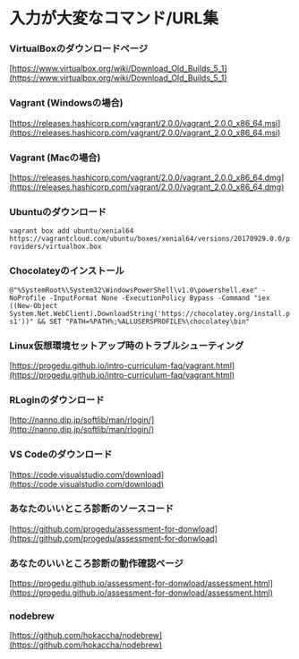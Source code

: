 # 入力が大変なコマンド/URL集

### VirtualBoxのダウンロードページ

[https://www.virtualbox.org/wiki/Download_Old_Builds_5_1](https://www.virtualbox.org/wiki/Download_Old_Builds_5_1)

### Vagrant (Windowsの場合)

[https://releases.hashicorp.com/vagrant/2.0.0/vagrant_2.0.0_x86_64.msi](https://releases.hashicorp.com/vagrant/2.0.0/vagrant_2.0.0_x86_64.msi)

### Vagrant (Macの場合)

[https://releases.hashicorp.com/vagrant/2.0.0/vagrant_2.0.0_x86_64.dmg](https://releases.hashicorp.com/vagrant/2.0.0/vagrant_2.0.0_x86_64.dmg)

### Ubuntuのダウンロード

`vagrant box add ubuntu/xenial64 https://vagrantcloud.com/ubuntu/boxes/xenial64/versions/20170929.0.0/providers/virtualbox.box`

### Chocolateyのインストール

`@"%SystemRoot%\System32\WindowsPowerShell\v1.0\powershell.exe" -NoProfile -InputFormat None -ExecutionPolicy Bypass -Command "iex ((New-Object System.Net.WebClient).DownloadString('https://chocolatey.org/install.ps1'))" && SET "PATH=%PATH%;%ALLUSERSPROFILE%\chocolatey\bin"`

### Linux仮想環境セットアップ時のトラブルシューティング

[https://progedu.github.io/intro-curriculum-faq/vagrant.html](https://progedu.github.io/intro-curriculum-faq/vagrant.html)

### RLoginのダウンロード

[http://nanno.dip.jp/softlib/man/rlogin/](http://nanno.dip.jp/softlib/man/rlogin/)

### VS Codeのダウンロード

[https://code.visualstudio.com/download](https://code.visualstudio.com/download)


### あなたのいいところ診断のソースコード

[https://github.com/progedu/assessment-for-donwload](https://github.com/progedu/assessment-for-donwload)

### あなたのいいところ診断の動作確認ページ

[https://progedu.github.io/assessment-for-donwload/assessment.html](https://progedu.github.io/assessment-for-donwload/assessment.html)

### nodebrew

[https://github.com/hokaccha/nodebrew](https://github.com/hokaccha/nodebrew)
